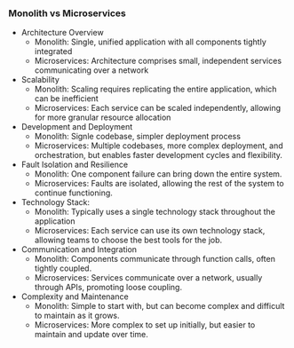 ### Monolith vs Microservices
- Architecture Overview
  - Monolith: Single, unified application with all components tightly integrated
  - Microservices: Architecture comprises small, independent services communicating over a network
- Scalability
  - Monolith: Scaling requires replicating the entire application, which can be inefficient
  - Microservices: Each service can be scaled independently, allowing for more granular resource allocation
- Development and Deployment
  - Monolith: Signle codebase, simpler deployment process
  - Microservices: Multiple codebases, more complex deployment, and orchestration, but enables faster development cycles and flexibility.
- Fault Isolation and Resilience
  - Monolith: One component failure can bring down the entire system.
  - Microservices: Faults are isolated, allowing the rest of the system to continue functioning.
- Technology Stack:
  - Monolith: Typically uses a single technology stack throughout the application
  - Microservices: Each service can use its own technology stack, allowing teams to choose the best tools for the job.
- Communication and Integration
  - Monolith: Components communicate through function calls, often tightly coupled.
  - Microservices: Services communicate over a network, usually through APIs, promoting loose coupling.
- Complexity and Maintenance
  - Monolith: Simple to start with, but can become complex and difficult to maintain as it grows.
  - Microservices: More complex to set up initially, but easier to maintain and update over time.
